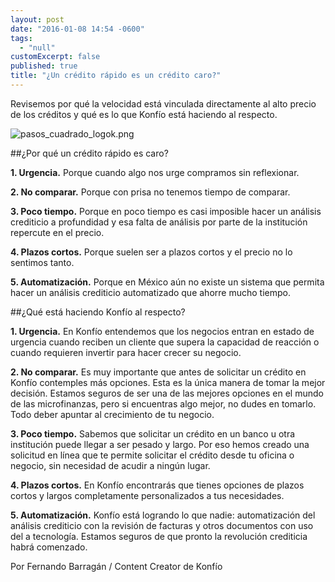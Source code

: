 ```yaml
---
layout: post
date: "2016-01-08 14:54 -0600"
tags: 
  - "null"
customExcerpt: false
published: true
title: "¿Un crédito rápido es un crédito caro?"
---
```



Revisemos por qué la velocidad está vinculada directamente al alto precio de los créditos y qué es lo que Konfío está haciendo al respecto.

![pasos_cuadrado_logok.png]({{site.baseurl}}/img/pasos_cuadrado_logok.png)

##¿Por qué un crédito rápido es caro?

**1.	Urgencia.** Porque cuando algo nos urge compramos sin reflexionar.

**2.	No comparar.** Porque con prisa no tenemos tiempo de comparar.

**3.	Poco tiempo.** Porque en poco tiempo es casi imposible hacer un análisis crediticio a profundidad y esa falta de análisis por parte de la institución repercute en el precio.

**4.	Plazos cortos.** Porque suelen ser a plazos cortos y el precio no lo sentimos tanto.

**5.	Automatización.** Porque en México aún no existe un sistema que permita hacer un análisis crediticio automatizado que ahorre mucho tiempo.

##¿Qué está haciendo Konfío al respecto?

**1.	Urgencia.** En Konfío entendemos que los negocios entran en estado de urgencia cuando reciben un cliente que supera la capacidad de reacción o cuando requieren invertir para hacer crecer su negocio.

**2.	No comparar.** Es muy importante que antes de solicitar un crédito en Konfío contemples más opciones. Esta es la única manera de tomar la mejor decisión. Estamos seguros de ser una de las mejores opciones en el mundo de las microfinanzas, pero si encuentras algo mejor, no dudes en tomarlo. Todo deber apuntar al crecimiento de tu negocio.

**3.	Poco tiempo.** Sabemos que solicitar un crédito en un banco u otra institución puede llegar a ser pesado y largo. Por eso hemos creado una solicitud en línea que te permite solicitar el crédito desde tu oficina o negocio, sin necesidad de acudir a ningún lugar.

**4.	Plazos cortos.** En Konfío encontrarás que tienes opciones de plazos cortos y largos completamente personalizados a tus necesidades.

**5.	Automatización.** Konfío está logrando lo que nadie: automatización del análisis crediticio con la revisión  de facturas y otros documentos con uso del a tecnología. Estamos seguros de que pronto la revolución crediticia habrá comenzado.

Por Fernando Barragán / Content Creator de Konfío
